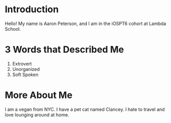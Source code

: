 # Introduction
Hello! My name is Aaron Peterson, and I am in the iOSPT6 cohort at Lambda School.

# 3 Words that Described Me
1. Extrovert
2. Unorganized
3. Soft Spoken

# More About Me
I am a vegan from NYC. I have a pet cat named Clancey. I hate to travel and love lounging around at home. 
